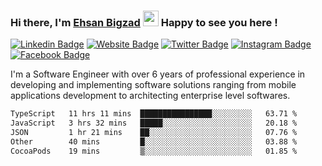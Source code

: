 ### Hi there, I'm <a href="https://ehsanbigzad.com" target="_blank">Ehsan Bigzad</a> <img src="https://media.giphy.com/media/hvRJCLFzcasrR4ia7z/giphy.gif" width="25px" height="25px"> Happy to see you here !

[![Linkedin Badge](https://img.shields.io/badge/-LinkedIn-0e76a8?style=flat-square&logo=Linkedin&logoColor=white)](https://linkedin.com/in/EhsanBigzad)
[![Website Badge](https://img.shields.io/badge/Website-3b5998?style=flat-square&logo=google-chrome&logoColor=white)](https://ehsanbigzad.com)
[![Twitter Badge](https://img.shields.io/badge/-Twitter-00acee?style=flat-square&logo=Twitter&logoColor=white)](https://twitter.com/EhsanBigzad)
[![Instagram Badge](https://img.shields.io/badge/-Instagram-e4405f?style=flat-square&logo=Instagram&logoColor=white)](https://instagram.com/ehsanbigzad/)
[![Facebook Badge](https://img.shields.io/badge/-Facebook-0088cc?style=flat-square&logo=Facebook&logoColor=white)](https://facebook.com/EhsanBigzad7)

I'm a Software Engineer with over 6 years of professional experience
in developing and implementing software solutions ranging from mobile applications development to architecting enterprise level softwares.

<!--START_SECTION:waka-->

```txt
TypeScript   11 hrs 11 mins  ████████████████░░░░░░░░░   63.71 %
JavaScript   3 hrs 32 mins   █████░░░░░░░░░░░░░░░░░░░░   20.18 %
JSON         1 hr 21 mins    ██░░░░░░░░░░░░░░░░░░░░░░░   07.76 %
Other        40 mins         █░░░░░░░░░░░░░░░░░░░░░░░░   03.88 %
CocoaPods    19 mins         ▒░░░░░░░░░░░░░░░░░░░░░░░░   01.85 %
```

<!--END_SECTION:waka-->
